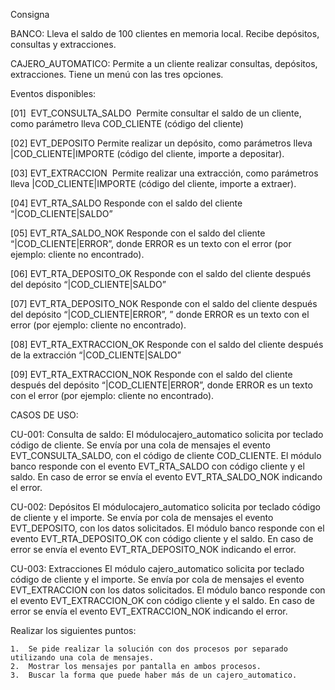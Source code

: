 Consigna 


BANCO:
Lleva el saldo de 100 clientes en memoria local. Recibe depósitos, consultas y extracciones.

CAJERO_AUTOMATICO:
Permite a un cliente realizar consultas, depósitos, extracciones. Tiene un menú con las tres opciones.

Eventos disponibles:

[01]  EVT_CONSULTA_SALDO 
Permite consultar el saldo de un cliente, como parámetro lleva COD_CLIENTE (código del cliente)

[02] EVT_DEPOSITO
Permite realizar un depósito, como parámetros lleva |COD_CLIENTE|IMPORTE (código del cliente, importe a depositar).

[03] EVT_EXTRACCION 
Permite realizar una extracción, como parámetros lleva |COD_CLIENTE|IMPORTE (código del cliente, importe a extraer).

[04] EVT_RTA_SALDO
Responde con el saldo del cliente “|COD_CLIENTE|SALDO”

[05] EVT_RTA_SALDO_NOK
Responde con el saldo del cliente “|COD_CLIENTE|ERROR”, donde ERROR es un texto con el error (por ejemplo: cliente no encontrado).

[06] EVT_RTA_DEPOSITO_OK
Responde con el saldo del cliente después del depósito “|COD_CLIENTE|SALDO”

[07] EVT_RTA_DEPOSITO_NOK
Responde con el saldo del cliente después del depósito “|COD_CLIENTE|ERROR”, ” donde ERROR es un texto con el error (por ejemplo: cliente no encontrado).

[08] EVT_RTA_EXTRACCION_OK
Responde con el saldo del cliente después de la extracción “|COD_CLIENTE|SALDO”

[09] EVT_RTA_EXTRACCION_NOK
Responde con el saldo del cliente después del depósito “|COD_CLIENTE|ERROR”, donde ERROR es un texto con el error (por ejemplo: cliente no encontrado).

CASOS DE USO:

CU-001: Consulta de saldo:
El módulocajero_automatico solicita por teclado código de cliente. Se envía por una cola de mensajes el evento EVT_CONSULTA_SALDO, con el código de cliente COD_CLIENTE.
El módulo banco responde con el evento EVT_RTA_SALDO con código cliente y el saldo. En caso de error se envía el evento EVT_RTA_SALDO_NOK indicando el error.

CU-002: Depósitos
El módulocajero_automatico solicita por teclado código de cliente y el importe. Se envía por cola de mensajes el evento EVT_DEPOSITO, con los datos solicitados.
El módulo banco responde con el evento EVT_RTA_DEPOSITO_OK con código cliente y el saldo. En caso de error se envía el evento EVT_RTA_DEPOSITO_NOK indicando el error.

CU-003: Extracciones
El módulo cajero_automatico solicita por teclado código de cliente y el importe. Se envía por cola de mensajes el evento EVT_EXTRACCION con los datos solicitados.
El módulo banco responde con el evento EVT_EXTRACCION_OK con código cliente y el saldo. En caso de error se envía el evento EVT_EXTRACCION_NOK indicando el error.

Realizar los siguientes puntos: 

	1.	Se pide realizar la solución con dos procesos por separado utilizando una cola de mensajes.
	2.	Mostrar los mensajes por pantalla en ambos procesos.
	3.	Buscar la forma que puede haber más de un cajero_automatico.

